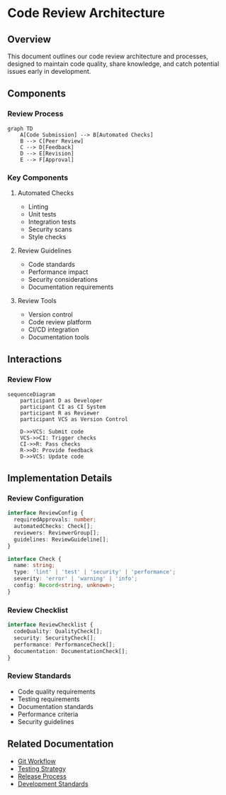 # Code Review Architecture

## Overview

This document outlines our code review architecture and processes, designed to maintain code quality, share knowledge, and catch potential issues early in development.

## Components

### Review Process
```mermaid
graph TD
    A[Code Submission] --> B[Automated Checks]
    B --> C[Peer Review]
    C --> D[Feedback]
    D --> E[Revision]
    E --> F[Approval]
```

### Key Components
1. Automated Checks
   - Linting
   - Unit tests
   - Integration tests
   - Security scans
   - Style checks

2. Review Guidelines
   - Code standards
   - Performance impact
   - Security considerations
   - Documentation requirements

3. Review Tools
   - Version control
   - Code review platform
   - CI/CD integration
   - Documentation tools

## Interactions

### Review Flow
```mermaid
sequenceDiagram
    participant D as Developer
    participant CI as CI System
    participant R as Reviewer
    participant VCS as Version Control

    D->>VCS: Submit code
    VCS->>CI: Trigger checks
    CI->>R: Pass checks
    R->>D: Provide feedback
    D->>VCS: Update code
```

## Implementation Details

### Review Configuration
```typescript
interface ReviewConfig {
  requiredApprovals: number;
  automatedChecks: Check[];
  reviewers: ReviewerGroup[];
  guidelines: ReviewGuideline[];
}

interface Check {
  name: string;
  type: 'lint' | 'test' | 'security' | 'performance';
  severity: 'error' | 'warning' | 'info';
  config: Record<string, unknown>;
}
```

### Review Checklist
```typescript
interface ReviewChecklist {
  codeQuality: QualityCheck[];
  security: SecurityCheck[];
  performance: PerformanceCheck[];
  documentation: DocumentationCheck[];
}
```

### Review Standards
- Code quality requirements
- Testing requirements
- Documentation standards
- Performance criteria
- Security guidelines

## Related Documentation
- [Git Workflow](./git-workflow.md)
- [Testing Strategy](../system/testing-strategy.md)
- [Release Process](./release-process.md)
- [Development Standards](../system/standards.md)
